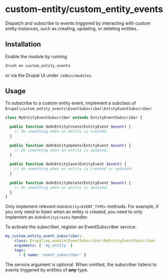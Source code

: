 # custom-entity/custom_entity_events
Dispatch and subscribe to events triggered by interacting with custom entity instances, such as creating, updating, or deleting entities.

## Installation
Enable the module by running
```sh
drush en custom_entity_events
```
or via the Drupal UI under ```/admin/modules```.

## Usage
To subscribe to a custom entity event, implement a subclass of ```Drupal\custom_entity_events\EventSubscriber\EntityEventSubscriber```:

```php
class MyEntityEventSubscriber extends EntityEventSubscriber {

  public function doOnEntityCreate(EntityEvent $event) {
    // do something when an entity is created.
  }
  
  public function doOnEntityUpdate(EntityEvent $event) {
    // do something when an entity is updated.
  }
  
  public function doOnEntitySave(EntityEvent $event) {
    // do something when an entity is created or updated.
  }
  
  public function doOnEntityDelete(EntityEvent $event) {
    // do something when an entity is deleted.
  }
}
```

Only implement relevant ```doOnEntity<EVENT_TYPE>``` methods. For example, if you only need to listen when an entity is created, you need to only implement an ```doOnEntityCreate``` handler.

To activate the subscriber, register an EventSubscriber service:
```yaml
my_custom.entity_event_subscriber:
    class: Drupal\my_module\EventSubscriber\MyEntityEventSubscriber
    arguments: [ 'my_entity' ]
    tags:
      - { name: 'event_subscriber' }
```

The service argument is optional. When omitted, the subscriber listens to events triggered by entities of **_any_** type.
